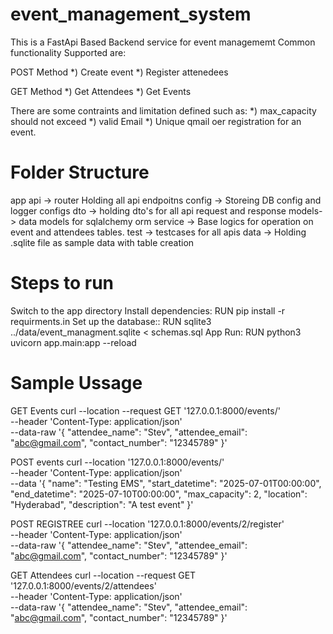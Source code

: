 # event_management_system

This is a FastApi Based Backend service for event managememt
Common functionality Supported are:

POST Method
    *) Create event
    *) Register attenedees

GET Method
    *) Get Attendees
    *) Get Events

There are some contraints and limitation defined such as:
    *) max_capacity should not exceed
    *) valid Email
    *) Unique qmail oer registration for an event.

# Folder Structure
app
    api -> router Holding all api endpoitns
    config -> Storeing DB config and logger configs
    dto -> holding dto's for all api request and response
    models-> data models for sqlalchemy orm
    service -> Base logics for operation on event and attendees tables.
    test -> testcases for all apis
data -> Holding .sqlite file as sample data with table creation 

# Steps to run
Switch to the app directory
Install dependencies: RUN pip install -r requirments.in
Set up the database:: RUN sqlite3 ../data/event_managment.sqlite < schemas.sql
App Run: RUN python3 uvicorn app.main:app --reload


# Sample Ussage
GET Events
curl --location --request GET '127.0.0.1:8000/events/' \
--header 'Content-Type: application/json' \
--data-raw '{
    "attendee_name": "Stev",
    "attendee_email": "abc@gmail.com",
    "contact_number": "12345789"
}'

POST events
curl --location '127.0.0.1:8000/events/' \
--header 'Content-Type: application/json' \
--data '{
    "name": "Testing EMS",
    "start_datetime": "2025-07-01T00:00:00",
    "end_datetime": "2025-07-10T00:00:00",
    "max_capacity": 2,
    "location": "Hyderabad",
    "description": "A test event"
}'

POST REGISTREE
curl --location '127.0.0.1:8000/events/2/register' \
--header 'Content-Type: application/json' \
--data-raw '{
    "attendee_name": "Stev",
    "attendee_email": "abc@gmail.com",
    "contact_number": "12345789"
}'

GET Attendees
curl --location --request GET '127.0.0.1:8000/events/2/attendees' \
--header 'Content-Type: application/json' \
--data-raw '{
    "attendee_name": "Stev",
    "attendee_email": "abc@gmail.com",
    "contact_number": "12345789"
}'

